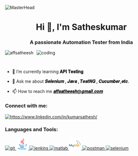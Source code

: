 ![MasterHead](https://blogger.googleusercontent.com/img/b/R29vZ2xl/AVvXsEh0c3WyFzJ4huTq73TnmwkXHooS6ua43NHMWKvM_0rso0InyePfI0AhzWdAqgshBH581hxXT5HLVMxH5RfEL3N79Gdpscbix7zH8OT3ULOSncUOY1HikD8UAOwdg1nP_gzCa-0f0e6N3ILBOEj1UtE7i2d4zPSkpaZ5vNVsw77ofTl_h5Ym5BU1yYN6/w2633-h402/ezgif.com-gif-maker.gif)
<h1 align="center">Hi 👋, I'm Satheskumar</h1>
<h3 align="center">A passionate Automation Tester from India</h3>
<img align="right" alt="coding" width="400"src="https://mudrainfotec.com/static/media/testing.4e35d41a.gif">

<p align="left"> <img src="https://komarev.com/ghpvc/?username=affsatheesh&label=Profile%20views&color=0e75b6&style=flat" alt="affsatheesh" /> </p>

<p align="left"> <a href="https://twitter.com/" target="blank"><img src="https://img.shields.io/twitter/follow/?logo=twitter&style=for-the-badge" alt="" /></a> </p>

- 🌱 I’m currently learning **𝐀𝐏𝐈 𝐓𝐞𝐬𝐭𝐢𝐧𝐠**

- 💬 Ask me about **𝑺𝒆𝒍𝒆𝒏𝒊𝒖𝒎 , 𝑱𝒂𝒗𝒂 , 𝑻𝒆𝒔𝒕𝑵𝑮 , 𝑪𝒖𝒄𝒖𝒎𝒃𝒆𝒓,𝒆𝒕𝒄.**

- 📫 How to reach me **𝒂𝒇𝒇𝒔𝒂𝒕𝒉𝒆𝒆𝒔𝒉@𝒈𝒎𝒂𝒊𝒍.𝒄𝒐𝒎**

<h3 align="left">Connect with me:</h3>
<p align="left">
<a href="https://www.linkedin.com/in/kumarsathesh/" target="blank"><img align="center" src="https://raw.githubusercontent.com/rahuldkjain/github-profile-readme-generator/master/src/images/icons/Social/linked-in-alt.svg" alt="https://www.linkedin.com/in/kumarsathesh/" height="30" width="40" /></a>
</p>

<h3 align="left">Languages and Tools:</h3>
<p align="left"> <a href="https://git-scm.com/" target="_blank" rel="noreferrer"> <img src="https://www.vectorlogo.zone/logos/git-scm/git-scm-icon.svg" alt="git" width="40" height="40"/> </a> <a href="https://www.java.com" target="_blank" rel="noreferrer"> <img src="https://raw.githubusercontent.com/devicons/devicon/master/icons/java/java-original.svg" alt="java" width="40" height="40"/> </a> <a href="https://www.jenkins.io" target="_blank" rel="noreferrer"> <img src="https://www.vectorlogo.zone/logos/jenkins/jenkins-icon.svg" alt="jenkins" width="40" height="40"/> </a> <a href="https://www.mathworks.com/" target="_blank" rel="noreferrer"> <img src="https://upload.wikimedia.org/wikipedia/commons/2/21/Matlab_Logo.png" alt="matlab" width="40" height="40"/> </a> <a href="https://www.mysql.com/" target="_blank" rel="noreferrer"> <img src="https://raw.githubusercontent.com/devicons/devicon/master/icons/mysql/mysql-original-wordmark.svg" alt="mysql" width="40" height="40"/> </a> <a href="https://postman.com" target="_blank" rel="noreferrer"> <img src="https://www.vectorlogo.zone/logos/getpostman/getpostman-icon.svg" alt="postman" width="40" height="40"/> </a> <a href="https://www.selenium.dev" target="_blank" rel="noreferrer"> <img src="https://raw.githubusercontent.com/detain/svg-logos/780f25886640cef088af994181646db2f6b1a3f8/svg/selenium-logo.svg" alt="selenium" width="40" height="40"/> </a> </p>

<!-- [![Satheesh's GitHub activity graph](https://activity-graph.herokuapp.com/graph?username=affsatheesh&&theme=xcode)](https://github.com/affsatheesh)

<p><img align="left" src="https://github-readme-stats.vercel.app/api/top-langs?username=affsatheesh&show_icons=true&locale=en&layout=compact" alt="affsatheesh" /></p>

<p>&nbsp;<img align="center" src="https://github-readme-stats.vercel.app/api?username=affsatheesh&show_icons=true&locale=en" alt="affsatheesh" /></p>

<p><img align="center" src="https://github-readme-streak-stats.herokuapp.com/?user=affsatheesh&" alt="affsatheesh" /></p> -->
